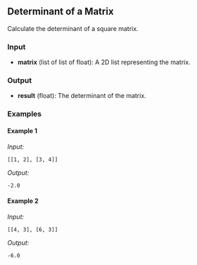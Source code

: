 ## Determinant of a Matrix

Calculate the determinant of a square matrix.

### Input

- **matrix** (list of list of float): A 2D list representing the matrix.

### Output

- **result** (float): The determinant of the matrix.

### Examples

#### Example 1

*Input:*
```
[[1, 2], [3, 4]]
```
*Output:*
```
-2.0
```

#### Example 2

*Input:*
```
[[4, 3], [6, 3]]
```
*Output:*
```
-6.0
```




